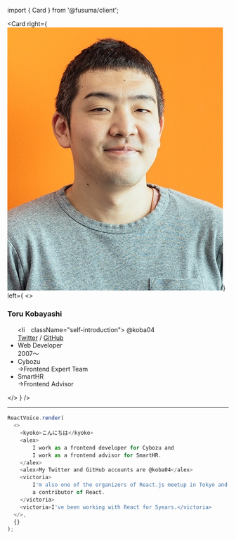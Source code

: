 import { Card } from '@fusuma/client';

<!-- note
This is my first conference talk in English!
I'm a little nervous...

So I'm using a custom renderer to introduce myself.

(yarn voice)
-->

<Card
    right={<img src="../images/self.jpg" />}
    left={
        <>
            <h3>Toru Kobayashi</h3>
            <ul>
                <li　className="self-introduction"> @koba04 <br /><a href="https://twitter.com/koba04">Twitter</a> / <a href="https://github.com/koba04">GitHub</a></li>
                <li className="self-introduction">Web Developer<br />2007〜</li>
                <li className="self-introduction">Cybozu<br />→Frontend Expert Team</li>
                <li className="self-introduction">SmartHR<br />→Frontend Advisor</li>
            </ul>
        </>
  }
/>

----------------------

<!-- note
This is a custom renderer of my introduction.
After this talk, you can create a custom renderer like this.
-->

```js
ReactVoice.render(
  <>
    <kyoko>こんにちは</kyoko>
    <alex>
        I work as a frontend developer for Cybozu and
        I work as a frontend advisor for SmartHR.
    </alex>
    <alex>My Twitter and GitHub accounts are @koba04</alex>
    <victoria>
        I'm also one of the organizers of React.js meetup in Tokyo and
        a contributor of React.
    </victoria>
    <victoria>I've been working with React for 5years.</victoria>
  </>,
  {}
);
```

